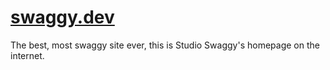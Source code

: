 # [swaggy.dev](https://swaggy.dev)

The best, most swaggy site ever, this is Studio Swaggy's homepage on the internet.
